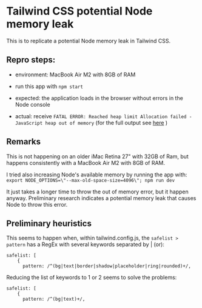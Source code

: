 # Tailwind CSS potential Node memory leak

This is to replicate a potential Node memory leak in Tailwind CSS.

## Repro steps:

- environment: MacBook Air M2 with 8GB of RAM

- run this app with `npm start`
- expected: the application loads in the browser without errors in the Node console
- actual: receive `FATAL ERROR: Reached heap limit Allocation failed - JavaScript heap out of memory` (for the full output see [here](node-error.txt) )

## Remarks

This is not happening on an older iMac Retina 27" with 32GB of Ram, but happens consistently with a MacBook Air M2 with 8GB of RAM.

I tried also increasing Node's available memory by running the app with:
```export NODE_OPTIONS=\"--max-old-space-size=4096\"; npm run dev```

It just takes a longer time to throw the out of memory error, but it happen anyway.
Preliminary research indicates a potential memory leak that causes Node to throw this error.


## Preliminary heuristics


This seems to happen when, within tailwind.config.js, the `safelist > pattern` has a RegEx with several keywords separated by | (or):

```
safelist: [
    {
      pattern: /^(bg|text|border|shadow|placeholder|ring|rounded)+/,

```

Reducing the list of keywords to 1 or 2 seems to solve the problems:

```
safelist: [
    {
      pattern: /^(bg|text)+/,

```

